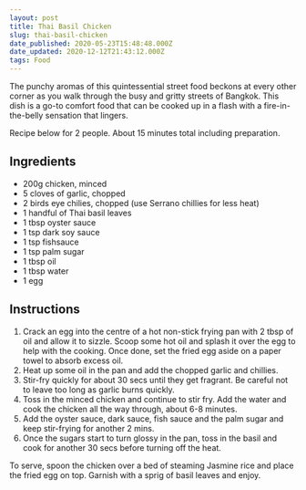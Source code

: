 ```yaml
---
layout: post
title: Thai Basil Chicken
slug: thai-basil-chicken
date_published: 2020-05-23T15:48:48.000Z
date_updated: 2020-12-12T21:43:12.000Z
tags: Food
---
```


The punchy aromas of this quintessential street food beckons at every other corner as you walk through the busy and gritty streets of Bangkok. This dish is a go-to comfort food that can be cooked up in a flash with a fire-in-the-belly sensation that lingers.

Recipe below for 2 people. About 15 minutes total including preparation.

## Ingredients

- 200g chicken, minced
- 5 cloves of garlic, chopped
- 2 birds eye chilies, chopped (use Serrano chillies for less heat)
- 1 handful of Thai basil leaves
- 1 tbsp oyster sauce
- 1 tsp dark soy sauce
- 1 tsp fishsauce
- 1 tsp palm sugar
- 1 tbsp oil
- 1 tbsp water
- 1 egg

## Instructions

1. Crack an egg into the centre of a hot non-stick frying pan with 2 tbsp of oil and allow it to sizzle. Scoop some hot oil and splash it over the egg to help with the cooking. Once done, set the fried egg aside on a paper towel to absorb excess oil.
2. Heat up some oil in the pan and add the chopped garlic and chillies.
3. Stir-fry quickly for about 30 secs until they get fragrant. Be careful not to leave too long as garlic burns quickly.
4. Toss in the minced chicken and continue to stir fry. Add the water and cook the chicken all the way through, about 6-8 minutes.
5. Add the oyster sauce, dark sauce, fish sauce and the palm sugar and keep stir-frying for another 2 mins.
6. Once the sugars start to turn glossy in the pan, toss in the basil and cook for another 30 secs before turning off the heat.

To serve, spoon the chicken over a bed of steaming Jasmine rice and place the fried egg on top. Garnish with a sprig of basil leaves and enjoy.
